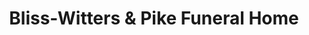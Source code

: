 ---
title: "Bliss-Witters & Pike Funeral Home"
url: /cedar-springs/bliss-witters-and-pike-funeral-home/
shop: funeral directors
---